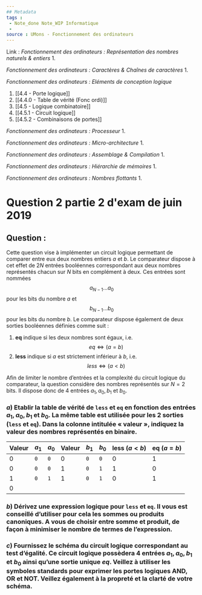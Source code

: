 ```yaml
---
## Metadata
tags : 
 - Note_done Note_WIP Informatique
 - 
source : UMons - Fonctionnement des ordinateurs
---
```


Link :
_Fonctionnement des ordinateurs : Représentation des nombres naturels & entiers_
1.

_Fonctionnement des ordinateurs : Caractères & Chaînes de caractères_
1.

_Fonctionnement des ordinateurs : Eléments de conception logique_
1. [[4.4 - Porte logique]]
2. [[4.4.0 - Table de vérité (Fonc ordi)]]
3. [[4.5 - Logique combinatoire]]
4. [[4.5.1 - Circuit logique]]
5. [[4.5.2 - Combinaisons de portes]]

_Fonctionnement des ordinateurs : Processeur_
1.

_Fonctionnement des ordinateurs : Micro-architecture_
1.

_Fonctionnement des ordinateurs : Assemblage & Compilation_
1.

_Fonctionnement des ordinateurs : Hiérarchie de mémoires_
1.

_Fonctionnement des ordinateurs : Nombres flottants_
1.

# Question 2 partie 2 d'exam de juin 2019
## Question : 
Cette question vise à implémenter un circuit logique permettant de comparer entre eux deux nombres entiers $a$ et $b$. Le comparateur dispose à cet effet de $2N$ entrées booléennes correspondant aux deux nombres représentés chacun sur $N$ bits en complément à deux. Ces entrées sont nommées $$a_{N−1} . . . a_0$$ pour les bits du nombre $a$ et $$b_{N−1} . . . b_0$$ pour les bits du nombre $b$. Le comparateur dispose également de deux sorties booléennes définies comme suit : 
1. **eq** indique si les deux nombres sont égaux, i.e. $$eq ⇔ (a = b)$$ 
2. **less** indique si $a$ est strictement inférieur à $b$, i.e. $$less ⇔ (a < b)$$ 

Afin de limiter le nombre d’entrées et la complexité du circuit logique du comparateur, la question considère des nombres représentés sur $N = 2$ bits. Il dispose donc de $4$ entrées $a_1, a_0, b_1$ et $b_0$.
### $a$) Etablir la table de vérité de `less` et `eq` en fonction des entrées $a_1, a_0, b_1$ et $b_0$. La même table est utilisée pour les 2 sorties (`less` et `eq`). Dans la colonne intitulée « valeur », indiquez la valeur des nombres représentés en binaire.

| Valeur | $a_1$ | $a_0$ | Valeur | $b_1$ | $b_0$ | less $(a<b)$ | eq $(a=b)$ |
| ------ | ----- | ----- | ------ | ----- | ----- | ------------ | ---------- |
| 0      | `0`   | `0`   | 0      | `0`   | `0`   | 0            | 1          |
| 0      | `0`   | `0`   | 1      | `0`   | `1`   | 1            | 0          |
| 1      | `0`   | `1`   | 1      | `0`   | `1`   | 0            | 1          |
| 0      |       |       |        |       |       |              |            |

### $b$) Dérivez une expression logique pour `less` et `eq`. Il vous est conseillé d’utiliser pour cela les sommes ou produits canoniques. A vous de choisir entre somme et produit, de façon à minimiser le nombre de termes de l’expression.

### $c$) Fournissez le schéma du circuit logique correspondant au test d’égalité. Ce circuit logique possèdera 4 entrées $a_1, a_0, b_1$ et $b_0$ ainsi qu’une sortie unique $eq$. Veillez à utiliser les symboles standards pour exprimer les portes logiques AND, OR et NOT. Veillez également à la propreté et la clarté de votre schéma.
